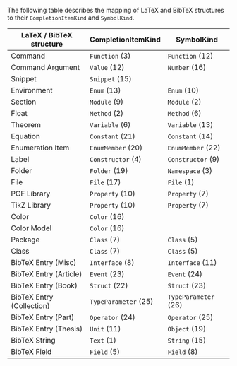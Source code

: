 The following table describes the mapping of LaTeX and BibTeX structures
to their `CompletionItemKind` and `SymbolKind`.

| LaTeX / BibTeX structure  | CompletionItemKind   | SymbolKind           |
| ------------------------- | -------------------- | -------------------- |
| Command                   | `Function` (3)       | `Function` (12)      |
| Command Argument          | `Value` (12)         | `Number` (16)        |
| Snippet                   | `Snippet` (15)       |                      |
| Environment               | `Enum` (13)          | `Enum` (10)          |
| Section                   | `Module` (9)         | `Module` (2)         |
| Float                     | `Method` (2)         | `Method` (6)         |
| Theorem                   | `Variable` (6)       | `Variable` (13)      |
| Equation                  | `Constant` (21)      | `Constant` (14)      |
| Enumeration Item          | `EnumMember` (20)    | `EnumMember` (22)    |
| Label                     | `Constructor` (4)    | `Constructor` (9)    |
| Folder                    | `Folder` (19)        | `Namespace` (3)      |
| File                      | `File` (17)          | `File` (1)           |
| PGF Library               | `Property` (10)      | `Property` (7)       |
| TikZ Library              | `Property` (10)      | `Property` (7)       |
| Color                     | `Color` (16)         |                      |
| Color Model               | `Color` (16)         |                      |
| Package                   | `Class` (7)          | `Class` (5)          |
| Class                     | `Class` (7)          | `Class` (5)          |
| BibTeX Entry (Misc)       | `Interface` (8)      | `Interface` (11)     |
| BibTeX Entry (Article)    | `Event` (23)         | `Event` (24)         |
| BibTeX Entry (Book)       | `Struct` (22)        | `Struct` (23)        |
| BibTeX Entry (Collection) | `TypeParameter` (25) | `TypeParameter` (26) |
| BibTeX Entry (Part)       | `Operator` (24)      | `Operator` (25)      |
| BibTeX Entry (Thesis)     | `Unit` (11)          | `Object` (19)        |
| BibTeX String             | `Text` (1)           | `String` (15)        |
| BibTeX Field              | `Field` (5)          | `Field` (8)          |
